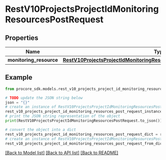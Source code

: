 # RestV10ProjectsProjectIdMonitoringResourcesPostRequest


## Properties

Name | Type | Description | Notes
------------ | ------------- | ------------- | -------------
**monitoring_resource** | [**RestV10ProjectsProjectIdMonitoringResourcesPostRequestMonitoringResource**](RestV10ProjectsProjectIdMonitoringResourcesPostRequestMonitoringResource.md) |  | 

## Example

```python
from procore_sdk.models.rest_v10_projects_project_id_monitoring_resources_post_request import RestV10ProjectsProjectIdMonitoringResourcesPostRequest

# TODO update the JSON string below
json = "{}"
# create an instance of RestV10ProjectsProjectIdMonitoringResourcesPostRequest from a JSON string
rest_v10_projects_project_id_monitoring_resources_post_request_instance = RestV10ProjectsProjectIdMonitoringResourcesPostRequest.from_json(json)
# print the JSON string representation of the object
print(RestV10ProjectsProjectIdMonitoringResourcesPostRequest.to_json())

# convert the object into a dict
rest_v10_projects_project_id_monitoring_resources_post_request_dict = rest_v10_projects_project_id_monitoring_resources_post_request_instance.to_dict()
# create an instance of RestV10ProjectsProjectIdMonitoringResourcesPostRequest from a dict
rest_v10_projects_project_id_monitoring_resources_post_request_from_dict = RestV10ProjectsProjectIdMonitoringResourcesPostRequest.from_dict(rest_v10_projects_project_id_monitoring_resources_post_request_dict)
```
[[Back to Model list]](../README.md#documentation-for-models) [[Back to API list]](../README.md#documentation-for-api-endpoints) [[Back to README]](../README.md)


